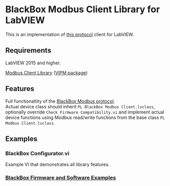 # BlackBox Modbus Client Library for LabVIEW
This is an implementation of [this protocol](https://github.com/plasmapper/blackbox/tree/main/modbus.md) client for LabVIEW.

## Requirements
LabVIEW 2015 and higher.

[Modbus Client Library](https://github.com/plasmapper/modbus-client-labview) ([VIPM package](https://www.vipm.io/package/plasmapper_lib_pl_modbus_client/))

## Features
Full functionaltity of the [BlackBox Modbus protocol](https://github.com/plasmapper/blackbox/tree/main/modbus.md).  
Actual device class should inherit `PL BlackBox Modbus Client.lvclass`, optionally override `Check Firmware Compatibility.vi` and implement actual device functions using Modbus read/write functions from the base class `PL Modbus Client.lvclass`.

## Examples
### BlackBox Configurator.vi
Example VI that demonstrates all library features.

### [BlackBox Firmware and Software Examples](https://github.com/plasmapper/blackbox/tree/main/examples)